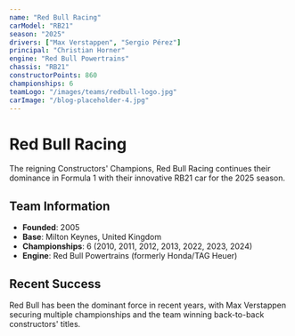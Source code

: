 ```yaml
---
name: "Red Bull Racing"
carModel: "RB21"
season: "2025"
drivers: ["Max Verstappen", "Sergio Pérez"]
principal: "Christian Horner"
engine: "Red Bull Powertrains"
chassis: "RB21"
constructorPoints: 860
championships: 6
teamLogo: "/images/teams/redbull-logo.jpg"
carImage: "/blog-placeholder-4.jpg"
---
```


# Red Bull Racing

The reigning Constructors' Champions, Red Bull Racing continues their dominance in Formula 1 with their innovative RB21 car for the 2025 season.

## Team Information

- **Founded**: 2005
- **Base**: Milton Keynes, United Kingdom
- **Championships**: 6 (2010, 2011, 2012, 2013, 2022, 2023, 2024)
- **Engine**: Red Bull Powertrains (formerly Honda/TAG Heuer)

## Recent Success

Red Bull has been the dominant force in recent years, with Max Verstappen securing multiple championships and the team winning back-to-back constructors' titles.
